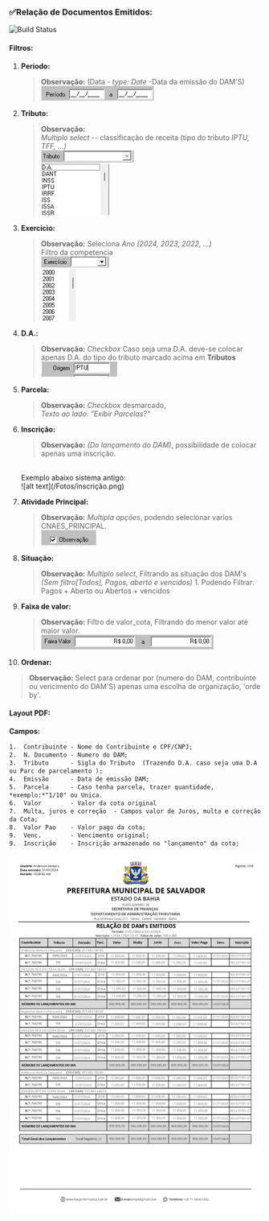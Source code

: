 ### ✅Relação de Documentos Emitidos:
![Build Status](https://travis-ci.org/joemccann/dillinger.svg?branch=master)
#### Filtros:

1.  **Período:** 
   
    >**Observação:** (Data - *type: Date* -Data da emissão do DAM'S) <br>
    ![alt text](Fotos/image.png)

2.  **Tributo:** 
    >**Observação:** <br>   *Multiplo* _select_ -- classificação de receita (tipo do tributo *IPTU, TFF, ...)*<br>
    ![alt text](Fotos/image-1.png)<br>
    ![alt text](Fotos/image-2.png)


3.  **Exercicio:**
    > **Observação:** Seleciona *Ano (2024, 2023, 2022, ...)* <br>
    Filtro da competencia<br>
    ![alt text](Fotos/image-3.png)<br>
    ![alt text](Fotos/image-4.png)

4.  **D.A.:** 
    > **Observação:** *Checkbox* Caso seja uma D.A. deve-se colocar apenas D.A. do tipo do tributo marcado acima em **Tributos**<br>
    ![alt text](Fotos/image-5.png)

5.  **Parcela:** 
    >**Observação:** *Checkbox* desmarcado,<br>  *Texto ao lado:* _"Exibir Parcelas?"_<br>

6.  **Inscrição:**
    >**Observação:** *(Do lançamento do DAM)*, possibilidade de colocar apenas uma inscrição.
    <br> 
    Exemplo abaixo sistema antigo:<br> 
    ![alt text](/Fotos/inscrição.png)
    
7.  **Atividade Principal:** 
    >**Observação:** _Multipla opções_, podendo selecionar varios CNAES_PRINCIPAL. <br>
    ![alt text](/fotos/atividade_principal.png)

8.  **Situação:** 
    >**Observação:** _Multiplo select_, Filtrando as situação dos DAM's <br>
    *(Sem filtro[Todos], Pagos, aberto e vencidos)*
        1. Podendo Filtrar: Pagos + Aberto ou Abertos + vencidos

9.  **Faixa de valor:**
    > **Observação:** Filtro de valor_cota, Filtrando do menor valor até maior valor.<br>
    ![alt text](/Fotos/faixa_valor.png)

10. **Ordenar:** 
> **Observação:** Select para ordenar por (numero do DAM, contribuinte ou vencimento do DAM'S) apenas uma escolha de organização, 'orde by'.   


 ####   Layout PDF:
**Campos:** 
 ```
1.  Contribuinte - Nome do Contribuinte e CPF/CNPJ;
2.  N. Documento - Numero do DAM;
3.  Tributo      - Sigla do Tributo  (Trazendo D.A. caso seja uma D.A ou Parc de parcelamento );
4.  Emissão      - Data de emissão DAM;
5.  Parcela      - Caso tenha parcela, trazer quantidade, *exemplo:*"1/10" ou Unica.
6.  Valor        - Valor da cota original 
7.  Multa, juros e correção  - Campos valor de Juros, multa e correção da Cota;
8.  Valor Pao    - Valor pago da cota; 
9.  Venc.        - Vencimento original;
9.  Inscrição    - Inscrição armazenado no "lançamento" da cota;  
```
![alt text](/Fotos/emitidos.png)

 